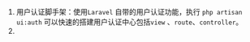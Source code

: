 1. 用户认证脚手架：使用`Laravel` 自带的用户认证功能，执行 `php artisan ui:auth` 可以快速的搭建用户认证中心包括`view` 、`route`、`controller`。
2. 